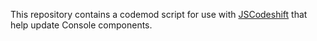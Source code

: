 This repository contains a codemod script for use with
[JSCodeshift](https://github.com/facebook/jscodeshift) that help update Console components.